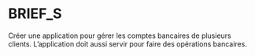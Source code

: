 # BRIEF_S
Créer une application pour gérer les comptes bancaires de plusieurs clients. L’application doit aussi
servir pour faire des opérations bancaires.

